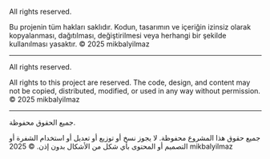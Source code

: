 All rights reserved.

Bu projenin tüm hakları saklıdır. Kodun, tasarımın ve içeriğin izinsiz olarak kopyalanması, dağıtılması, değiştirilmesi veya herhangi bir şekilde kullanılması yasaktır.
© 2025 mikbalyilmaz


****************************************************************************************************************************************


All rights reserved.

All rights to this project are reserved. The code, design, and content may not be copied, distributed, modified, or used in any way without permission.
© 2025 mikbalyilmaz


****************************************************************************************************************************************


جميع الحقوق محفوظة.

جميع حقوق هذا المشروع محفوظة. لا يجوز نسخ أو توزيع أو تعديل أو استخدام الشفرة أو التصميم أو المحتوى بأي شكل من الأشكال بدون إذن.
© 2025 mikbalyilmaz
